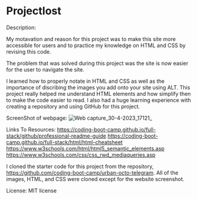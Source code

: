 # Projectlost
Description:

My motavation and reason for this project was to make this site more accessible for users and to practice my knowledge on HTML and CSS by revising this code.

The problem that was solved during this project was the site is now easier for the user to navigate the site.

I learned how to properly notate in HTML and CSS as well as the importance of discribing the images you add onto your site using ALT. This project really helped me understand HTML elements and how simplify then to make the code easier to read. I also had a huge learning experience with creating a repository and using GitHub for this project.


ScreenShot of webpage:
![Web capture_30-4-2023_17121_](https://user-images.githubusercontent.com/129248476/235383649-6bac7d8e-f82b-4c4c-8441-c96a7db96b15.jpeg)




Links To Resources:
https://coding-boot-camp.github.io/full-stack/github/professional-readme-guide
https://coding-boot-camp.github.io/full-stack/html/html-cheatsheet
https://www.w3schools.com/html/html5_semantic_elements.asp
https://www.w3schools.com/css/css_rwd_mediaqueries.asp

I cloned the starter code for this project from the repository, https://github.com/coding-boot-camp/urban-octo-telegram. All of the images, HTML, and CSS were cloned except for the website screenshot.

License:
MIT license
